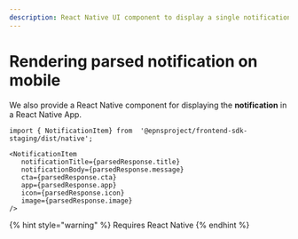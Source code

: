 ```yaml
---
description: React Native UI component to display a single notification.
---
```


# Rendering parsed notification on mobile

We also provide a React Native component for displaying the **notification** in a React Native App.&#x20;

```
import { NotificationItem} from  '@epnsproject/frontend-sdk-staging/dist/native';

<NotificationItem
   notificationTitle={parsedResponse.title}
   notificationBody={parsedResponse.message}
   cta={parsedResponse.cta}
   app={parsedResponse.app}
   icon={parsedResponse.icon}
   image={parsedResponse.image}
/>
```

{% hint style="warning" %}
Requires React Native
{% endhint %}
